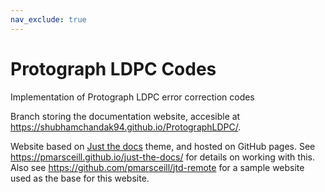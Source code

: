 ```yaml
---
nav_exclude: true
---
```


# Protograph LDPC Codes
Implementation of Protograph LDPC error correction codes

Branch storing the documentation website, accesible at https://shubhamchandak94.github.io/ProtographLDPC/.

Website based on [Just the docs](https://github.com/pmarsceill/just-the-docs) theme, and hosted on GitHub pages. See https://pmarsceill.github.io/just-the-docs/ for details on working with this. Also see https://github.com/pmarsceill/jtd-remote for a sample website used as the base for this website.
